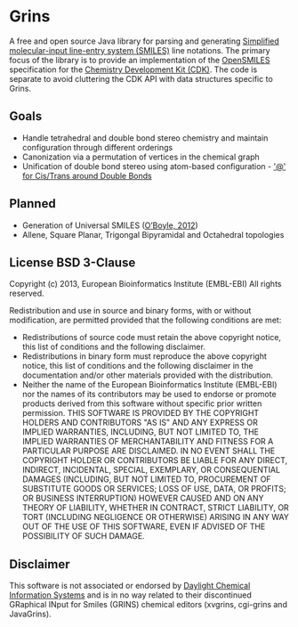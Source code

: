 # Grins

A free and open source Java library for parsing and generating [Simplified molecular-input line-entry system (SMILES)](http://en.wikipedia.org/wiki/Simplified_molecular-input_line-entry_system) line notations. The primary focus of the library is to provide an implementation of the [OpenSMILES](http://www.opensmiles.org) specification for the [Chemistry Development Kit (CDK)](http://sourceforge.net/projects/cdk/). The code is separate to avoid cluttering the CDK API with data structures specific to Grins.

## Goals
 - Handle tetrahedral and double bond stereo chemistry and maintain configuration through different orderings
 - Canonization via a permutation of vertices in the chemical graph
 - Unification of double bond stereo using atom-based configuration - ['@' for Cis/Trans around Double Bonds
](http://www.opensmiles.org/opensmiles.html#_tt_tt_for_cis_trans_around_double_bonds)

## Planned 
 - Generation of Universal SMILES ([O’Boyle, 2012](http://www.jcheminf.com/content/4/1/22))
 - Allene, Square Planar, Trigongal Bipyramidal and Octahedral topologies

## License BSD 3-Clause

Copyright (c) 2013, European Bioinformatics Institute (EMBL-EBI)
All rights reserved.

Redistribution and use in source and binary forms, with or without modification, are permitted provided that the following conditions are met:

 - Redistributions of source code must retain the above copyright notice, this list of conditions and the following disclaimer.
 - Redistributions in binary form must reproduce the above copyright notice, this list of conditions and the following disclaimer in the documentation and/or other materials provided with the distribution.
 - Neither the name of the European Bioinformatics Institute (EMBL-EBI) nor the names of its contributors may be used to endorse or promote products derived from this software without specific prior written permission.
THIS SOFTWARE IS PROVIDED BY THE COPYRIGHT HOLDERS AND CONTRIBUTORS "AS IS" AND ANY EXPRESS OR IMPLIED WARRANTIES, INCLUDING, BUT NOT LIMITED TO, THE IMPLIED WARRANTIES OF MERCHANTABILITY AND FITNESS FOR A PARTICULAR PURPOSE ARE DISCLAIMED. IN NO EVENT SHALL THE COPYRIGHT HOLDER OR CONTRIBUTORS BE LIABLE FOR ANY DIRECT, INDIRECT, INCIDENTAL, SPECIAL, EXEMPLARY, OR CONSEQUENTIAL DAMAGES (INCLUDING, BUT NOT LIMITED TO, PROCUREMENT OF SUBSTITUTE GOODS OR SERVICES; LOSS OF USE, DATA, OR PROFITS; OR BUSINESS INTERRUPTION) HOWEVER CAUSED AND ON ANY THEORY OF LIABILITY, WHETHER IN CONTRACT, STRICT LIABILITY, OR TORT (INCLUDING NEGLIGENCE OR OTHERWISE) ARISING IN ANY WAY OUT OF THE USE OF THIS SOFTWARE, EVEN IF ADVISED OF THE POSSIBILITY OF SUCH DAMAGE.

## Disclaimer

This software is not associated or endorsed by [Daylight Chemical Information Systems](http://www.daylight.com) and is in no way related to their discontinued GRaphical INput for Smiles (GRINS) chemical editors (xvgrins, cgi-grins and JavaGrins).